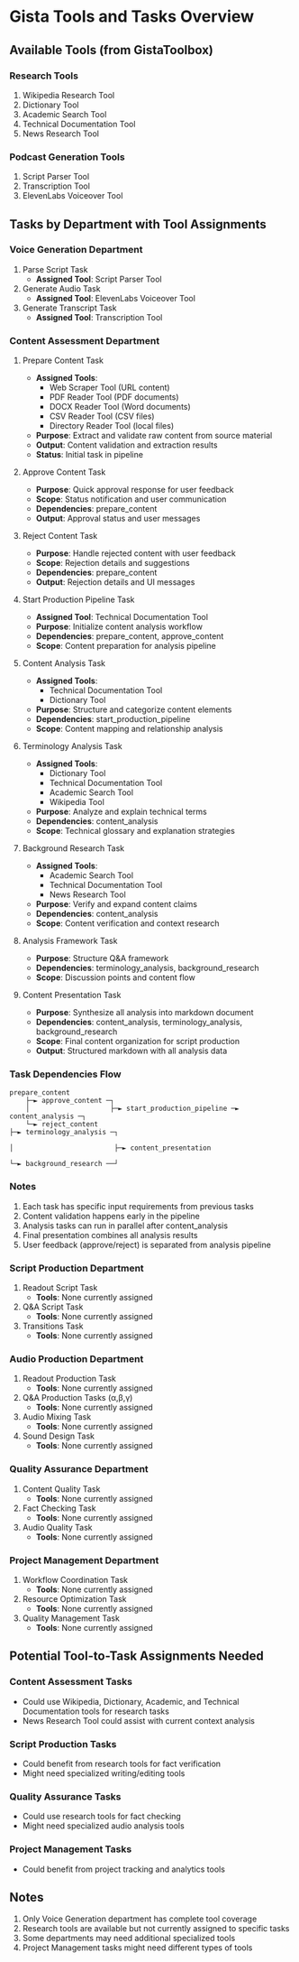 # Gista Tools and Tasks Overview

## Available Tools (from GistaToolbox)

### Research Tools
1. Wikipedia Research Tool
2. Dictionary Tool
3. Academic Search Tool
4. Technical Documentation Tool
5. News Research Tool

### Podcast Generation Tools
1. Script Parser Tool
2. Transcription Tool
3. ElevenLabs Voiceover Tool

## Tasks by Department with Tool Assignments

### Voice Generation Department
1. Parse Script Task
   - **Assigned Tool**: Script Parser Tool
2. Generate Audio Task
   - **Assigned Tool**: ElevenLabs Voiceover Tool
3. Generate Transcript Task
   - **Assigned Tool**: Transcription Tool

### Content Assessment Department
1. Prepare Content Task
   - **Assigned Tools**: 
     - Web Scraper Tool (URL content)
     - PDF Reader Tool (PDF documents)
     - DOCX Reader Tool (Word documents)
     - CSV Reader Tool (CSV files)
     - Directory Reader Tool (local files)
   - **Purpose**: Extract and validate raw content from source material
   - **Output**: Content validation and extraction results
   - **Status**: Initial task in pipeline

2. Approve Content Task
   - **Purpose**: Quick approval response for user feedback
   - **Scope**: Status notification and user communication
   - **Dependencies**: prepare_content
   - **Output**: Approval status and user messages

3. Reject Content Task
   - **Purpose**: Handle rejected content with user feedback
   - **Scope**: Rejection details and suggestions
   - **Dependencies**: prepare_content
   - **Output**: Rejection details and UI messages

4. Start Production Pipeline Task
   - **Assigned Tool**: Technical Documentation Tool
   - **Purpose**: Initialize content analysis workflow
   - **Dependencies**: prepare_content, approve_content
   - **Scope**: Content preparation for analysis pipeline

5. Content Analysis Task
   - **Assigned Tools**:
     - Technical Documentation Tool
     - Dictionary Tool
   - **Purpose**: Structure and categorize content elements
   - **Dependencies**: start_production_pipeline
   - **Scope**: Content mapping and relationship analysis

6. Terminology Analysis Task
   - **Assigned Tools**:
     - Dictionary Tool
     - Technical Documentation Tool
     - Academic Search Tool
     - Wikipedia Tool
   - **Purpose**: Analyze and explain technical terms
   - **Dependencies**: content_analysis
   - **Scope**: Technical glossary and explanation strategies

7. Background Research Task
   - **Assigned Tools**:
     - Academic Search Tool
     - Technical Documentation Tool
     - News Research Tool
   - **Purpose**: Verify and expand content claims
   - **Dependencies**: content_analysis
   - **Scope**: Content verification and context research

8. Analysis Framework Task
   - **Purpose**: Structure Q&A framework
   - **Dependencies**: terminology_analysis, background_research
   - **Scope**: Discussion points and content flow

9. Content Presentation Task
   - **Purpose**: Synthesize all analysis into markdown document
   - **Dependencies**: content_analysis, terminology_analysis, background_research
   - **Scope**: Final content organization for script production
   - **Output**: Structured markdown with all analysis data

### Task Dependencies Flow
```
prepare_content
    ├─► approve_content ─┐
    │                    ├─► start_production_pipeline ─► content_analysis ─┐
    └─► reject_content                                                     ├─► terminology_analysis ─┐
                                                                          │                         ├─► content_presentation
                                                                          └─► background_research ──┘
```

### Notes
1. Each task has specific input requirements from previous tasks
2. Content validation happens early in the pipeline
3. Analysis tasks can run in parallel after content_analysis
4. Final presentation combines all analysis results
5. User feedback (approve/reject) is separated from analysis pipeline

### Script Production Department
1. Readout Script Task
   - **Tools**: None currently assigned
2. Q&A Script Task
   - **Tools**: None currently assigned
3. Transitions Task
   - **Tools**: None currently assigned

### Audio Production Department
1. Readout Production Task
   - **Tools**: None currently assigned
2. Q&A Production Tasks (α,β,γ)
   - **Tools**: None currently assigned
3. Audio Mixing Task
   - **Tools**: None currently assigned
4. Sound Design Task
   - **Tools**: None currently assigned

### Quality Assurance Department
1. Content Quality Task
   - **Tools**: None currently assigned
2. Fact Checking Task
   - **Tools**: None currently assigned
3. Audio Quality Task
   - **Tools**: None currently assigned

### Project Management Department
1. Workflow Coordination Task
   - **Tools**: None currently assigned
2. Resource Optimization Task
   - **Tools**: None currently assigned
3. Quality Management Task
   - **Tools**: None currently assigned

## Potential Tool-to-Task Assignments Needed

### Content Assessment Tasks
- Could use Wikipedia, Dictionary, Academic, and Technical Documentation tools for research tasks
- News Research Tool could assist with current context analysis

### Script Production Tasks
- Could benefit from research tools for fact verification
- Might need specialized writing/editing tools

### Quality Assurance Tasks
- Could use research tools for fact checking
- Might need specialized audio analysis tools

### Project Management Tasks
- Could benefit from project tracking and analytics tools

## Notes
1. Only Voice Generation department has complete tool coverage
2. Research tools are available but not currently assigned to specific tasks
3. Some departments may need additional specialized tools
4. Project Management tasks might need different types of tools
